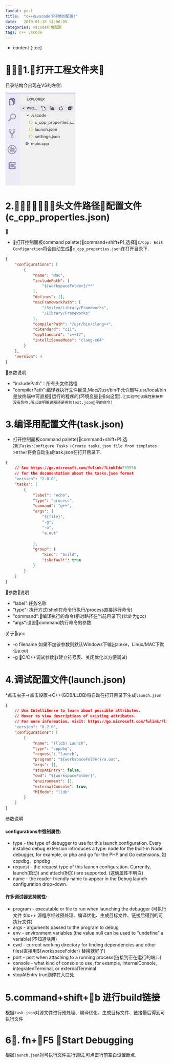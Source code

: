 ```yaml
---
layout: post
title:  "c++在vscode下环境的配置!"
date:   2019-01-18 14:06:05
categories: vscode环境配置
tags: c++ vscode
---
```

* content
{:toc}
# 1.打开工程文件夹
目录结构会出现在VS的左侧:

![](https://raw.githubusercontent.com/tricomm/ImageForBlog/master/2019/01/18/caidan.png)
# 2.头文件路径配置文件(c_cpp_properties.json)

* 打开控制面板command palette(command+shift+P),选择`C/Cpp: Edit Configuration`将会自动生成`c_cpp_properties.json`在打开目录下.
```json
{
    "configurations": [
        {
            "name": "Mac",
            "includePath": [
                "${workspaceFolder}/**"
            ],
            "defines": [],
            "macFrameworkPath": [
                "/System/Library/Frameworks",
                "/Library/Frameworks"
            ],
            "compilerPath": "/usr/bin/clang++",
            "cStandard": "c11",
            "cppStandard": "c++17",
            "intelliSenseMode": "clang-x64"
        }
    ],
    "version": 4
}
```
参数说明
* “includePath”：所有头文件路径
* "compilerPath":编译器执行文件目录,Mac的usr/bin不允许删写,usr/local/bin是放终端中可直接运行的程序的(环境变量指向这里).`(实验中该属性删掉并没有影响,所以说明编译器还是用的text.json里的命令)`
  
# 3.编译用配置文件(task.json)
* 打开控制面板command palette(command+shift+P),选择`Tasks:Configure Tasks`->`Create tasks.json file from templates`->`Other`将会自动生成task.json在打开目录下.

```json
{
    // See https://go.microsoft.com/fwlink/?LinkId=733558
    // for the documentation about the tasks.json format
    "version": "2.0.0",
    "tasks": [
        {
            "label": "echo",
            "type": "process",
            "command": "g++",
            "args": [
                "${file}",
                "-g",
                "-o",
                "a.out"
    
            ],
            "group": {
                "kind": "build",
                "isDefault": true
            }
        }
    ]
}
```
参数说明
* "label":任务名称
* "type": 执行方式(shell在命令行执行/process直接运行命令)
* "command":编译执行的命令(相对路径在当前目录下)(此处为gcc)
* ”args“:设置command执行命令的参数
  

关于gcc
* -o filename 如果不加该参数则默认Windows下输出a.exe，Linux/MAC下默认a.out
* -g C/C++调试参数(建立符号表、关闭优化以方便调试)

# 4.调试配置文件(launch.json)
*点击虫子->点击设置->C++(GDB/LLDB)将自动在打开目录下生成`launch.json`
```json
{
    // Use IntelliSense to learn about possible attributes.
    // Hover to view descriptions of existing attributes.
    // For more information, visit: https://go.microsoft.com/fwlink/?linkid=830387
    "version": "0.2.0",
    "configurations": [
        {
            "name": "(lldb) Launch",
            "type": "cppdbg",
            "request": "launch",
            "program": "${workspaceFolder}/a.out",
            "args": [],
            "stopAtEntry": false,
            "cwd": "${workspaceFolder}",
            "environment": [],
            "externalConsole": true,
            "MIMode": "lldb"
        }
    ]
}
```
参数说明
#### configurations中强制属性:
* type - the type of debugger to use for this launch configuration. Every installed debug extension introduces a type: node for the built-in Node debugger, for example, or php and go for the PHP and Go extensions. 如cppdbg、phpdbg
* request - the request type of this launch configuration. Currently, launch(启动) and attach(附加) are supported. (这俩属性不明白)
* name - the reader-friendly name to appear in the Debug launch configuration drop-down.

#### 许多调试器支持属性:
* program - executable or file to run when launching the debugger (可执行文件 如c++ 源程序经过预处理、编译优化、生成目标文件、链接后得到的可执行文件)
* args - arguments passed to the program to debug
* env - environment variables (the value null can be used to "undefine" a variable)(不知道啥用)
* cwd - current working directory for finding dependencies and other files(直接用${workspaceFolder} 替换就好了)
* port - port when attaching to a running process(链接到正在运行的端口)
* console - what kind of console to use, for example, internalConsole, integratedTerminal, or externalTerminal
* stopAtEntry true则停在入口处
  
# 5.command+shift+b 进行build链接
  根据`task.json`对源文件进行预处理、编译优化、生成目标文件、链接最后得到可执行文件
# 6. fn+F5 Start Debugging 
 根据`launch.json`对可执行文件进行调试,可点击行前空白设置断点.